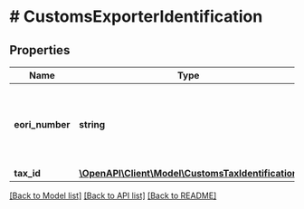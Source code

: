 # # CustomsExporterIdentification

## Properties

Name | Type | Description | Notes
------------ | ------------- | ------------- | -------------
**eori_number** | **string** | Economic Operators&#39; Registration and Identification (EORI) number. Must start with a 2 character  country code followed by a 6-17 character alphanumeric identifier (e.g. PL1234567890ABCDE). &lt;a href&#x3D;\&quot;https://ec.europa.eu/taxation_customs/business/customs-procedures/general-overview/economic-operators-registration-identification-number-eori_en\&quot;&gt;More information on EORI.&lt;/a&gt; | [optional]
**tax_id** | [**\OpenAPI\Client\Model\CustomsTaxIdentification**](CustomsTaxIdentification.md) |  | [optional]

[[Back to Model list]](../../README.md#models) [[Back to API list]](../../README.md#endpoints) [[Back to README]](../../README.md)
